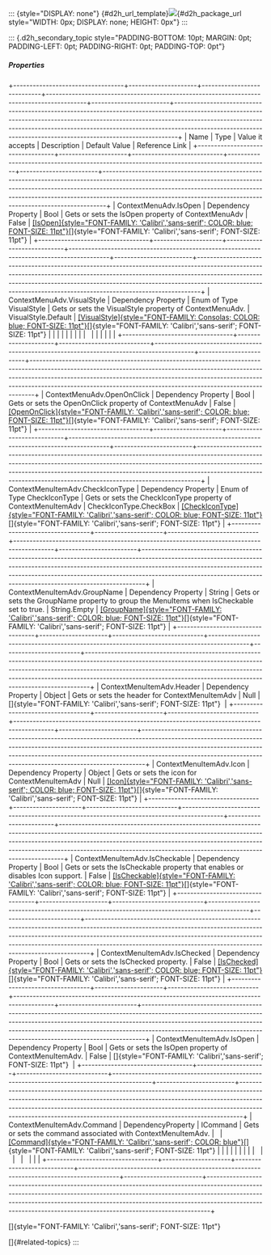 ::: {style="DISPLAY: none"}
[](ms-xhelp:///?Id=d2h_url_template){#d2h_url_template}![](!package_url!){#d2h_package_url style="WIDTH: 0px; DISPLAY: none; HEIGHT: 0px"}
:::

::: {.d2h_secondary_topic style="PADDING-BOTTOM: 10pt; MARGIN: 0pt; PADDING-LEFT: 0pt; PADDING-RIGHT: 0pt; PADDING-TOP: 0pt"}
##### Properties

+----------------------------------+---------------------+----------------------------+------------------------------------------------------------------------------------------+------------------------+-------------------------------------------------------------------------------------------------------------------------------------------------------------------------------------------------------------------------------------------------------------------------------------------------------------------------+
| Name                             | Type                | Value it accepts           | Description                                                                              | Default Value          | Reference Link                                                                                                                                                                                                                                                                                                          |
+----------------------------------+---------------------+----------------------------+------------------------------------------------------------------------------------------+------------------------+-------------------------------------------------------------------------------------------------------------------------------------------------------------------------------------------------------------------------------------------------------------------------------------------------------------------------+
| ContextMenuAdv.IsOpen            | Dependency Property | Bool                       | Gets or sets the IsOpen property of ContextMenuAdv                                       | False                  | [[IsOpen]{style="FONT-FAMILY: 'Calibri','sans-serif'; COLOR: blue; FONT-SIZE: 11pt"}](../../../../../../../../Documents%20and%20Settings/riaj/Desktop/styling%20for%20ui%20silverlight/tools%20silverlight/tools%20part%202.docx#_How_to_open)[]{style="FONT-FAMILY: 'Calibri','sans-serif'; FONT-SIZE: 11pt"}          |
+----------------------------------+---------------------+----------------------------+------------------------------------------------------------------------------------------+------------------------+-------------------------------------------------------------------------------------------------------------------------------------------------------------------------------------------------------------------------------------------------------------------------------------------------------------------------+
| ContextMenuAdv.VisualStyle       | Dependency Property | Enum of Type VisualStyle   | Gets or sets the VisualStyle property of ContextMenuAdv.                                 | VisualStyle.Default    | [[VisualStyle]{style="FONT-FAMILY: Consolas; COLOR: blue; FONT-SIZE: 11pt"}](../../../../../../../../Documents%20and%20Settings/riaj/Desktop/styling%20for%20ui%20silverlight/tools%20silverlight/tools%20part%202.docx#_How_to_change)[]{style="FONT-FAMILY: 'Calibri','sans-serif'; FONT-SIZE: 11pt"}                 |
|                                  |                     |                            |                                                                                          |                        |                                                                                                                                                                                                                                                                                                                         |
|                                  |                     |                            |                                                                                          |                        |                                                                                                                                                                                                                                                                                                                         |
+----------------------------------+---------------------+----------------------------+------------------------------------------------------------------------------------------+------------------------+-------------------------------------------------------------------------------------------------------------------------------------------------------------------------------------------------------------------------------------------------------------------------------------------------------------------------+
| ContextMenuAdv.OpenOnClick       | Dependency Property | Bool                       | Gets or sets the OpenOnClick property of ContextMenuAdv                                  | False                  | [[OpenOnClick]{style="FONT-FAMILY: 'Calibri','sans-serif'; COLOR: blue; FONT-SIZE: 11pt"}](../../../../../../../../Documents%20and%20Settings/riaj/Desktop/styling%20for%20ui%20silverlight/tools%20silverlight/tools%20part%202.docx#_OpneOnClick)[]{style="FONT-FAMILY: 'Calibri','sans-serif'; FONT-SIZE: 11pt"}     |
+----------------------------------+---------------------+----------------------------+------------------------------------------------------------------------------------------+------------------------+-------------------------------------------------------------------------------------------------------------------------------------------------------------------------------------------------------------------------------------------------------------------------------------------------------------------------+
| ContextMenuItemAdv.CheckIconType | Dependency Property | Enum of Type CheckIconType | Gets or sets the CheckIconType property of ContextMenuItemAdv                            | CheckIconType.CheckBox | [[CheckIconType]{style="FONT-FAMILY: 'Calibri','sans-serif'; COLOR: blue; FONT-SIZE: 11pt"}](../../../../../../../../Documents%20and%20Settings/riaj/Desktop/styling%20for%20ui%20silverlight/tools%20silverlight/tools%20part%202.docx#_Check_Box_and)[]{style="FONT-FAMILY: 'Calibri','sans-serif'; FONT-SIZE: 11pt"} |
+----------------------------------+---------------------+----------------------------+------------------------------------------------------------------------------------------+------------------------+-------------------------------------------------------------------------------------------------------------------------------------------------------------------------------------------------------------------------------------------------------------------------------------------------------------------------+
| ContextMenuItemAdv.GroupName     | Dependency Property | String                     | Gets or sets the GroupName property to group the MenuItems when IsCheckable set to true. | String.Empty           | [[GroupName]{style="FONT-FAMILY: 'Calibri','sans-serif'; COLOR: blue; FONT-SIZE: 11pt"}](../../../../../../../../Documents%20and%20Settings/riaj/Desktop/styling%20for%20ui%20silverlight/tools%20silverlight/tools%20part%202.docx#_Check_Box_and)[]{style="FONT-FAMILY: 'Calibri','sans-serif'; FONT-SIZE: 11pt"}     |
+----------------------------------+---------------------+----------------------------+------------------------------------------------------------------------------------------+------------------------+-------------------------------------------------------------------------------------------------------------------------------------------------------------------------------------------------------------------------------------------------------------------------------------------------------------------------+
| ContextMenuItemAdv.Header        | Dependency Property | Object                     | Gets or sets the header for ContextMenuItemAdv                                           | Null                   | []{style="FONT-FAMILY: 'Calibri','sans-serif'; FONT-SIZE: 11pt"}                                                                                                                                                                                                                                                        |
+----------------------------------+---------------------+----------------------------+------------------------------------------------------------------------------------------+------------------------+-------------------------------------------------------------------------------------------------------------------------------------------------------------------------------------------------------------------------------------------------------------------------------------------------------------------------+
| ContextMenuItemAdv.Icon          | Dependency Property | Object                     | Gets or sets the icon for ContextMenuItemAdv                                             | Null                   | [[Icon]{style="FONT-FAMILY: 'Calibri','sans-serif'; COLOR: blue; FONT-SIZE: 11pt"}](../../../../../../../../Documents%20and%20Settings/riaj/Desktop/styling%20for%20ui%20silverlight/tools%20silverlight/tools%20part%202.docx#_Icon_Support)[]{style="FONT-FAMILY: 'Calibri','sans-serif'; FONT-SIZE: 11pt"}           |
+----------------------------------+---------------------+----------------------------+------------------------------------------------------------------------------------------+------------------------+-------------------------------------------------------------------------------------------------------------------------------------------------------------------------------------------------------------------------------------------------------------------------------------------------------------------------+
| ContextMenuItemAdv.IsCheckable   | Dependency Property | Bool                       | Gets or sets the IsCheckable property that enables or disables Icon support.             | False                  | [[IsCheckable]{style="FONT-FAMILY: 'Calibri','sans-serif'; COLOR: blue; FONT-SIZE: 11pt"}](../../../../../../../../Documents%20and%20Settings/riaj/Desktop/styling%20for%20ui%20silverlight/tools%20silverlight/tools%20part%202.docx#_Check_Box_and)[]{style="FONT-FAMILY: 'Calibri','sans-serif'; FONT-SIZE: 11pt"}   |
+----------------------------------+---------------------+----------------------------+------------------------------------------------------------------------------------------+------------------------+-------------------------------------------------------------------------------------------------------------------------------------------------------------------------------------------------------------------------------------------------------------------------------------------------------------------------+
| ContextMenuItemAdv.IsChecked     | Dependency Property | Bool                       | Gets or sets the IsChecked property.                                                     | False                  | [[IsChecked]{style="FONT-FAMILY: 'Calibri','sans-serif'; COLOR: blue; FONT-SIZE: 11pt"}](../../../../../../../../Documents%20and%20Settings/riaj/Desktop/styling%20for%20ui%20silverlight/tools%20silverlight/tools%20part%202.docx#_Check_Box_and)[]{style="FONT-FAMILY: 'Calibri','sans-serif'; FONT-SIZE: 11pt"}     |
+----------------------------------+---------------------+----------------------------+------------------------------------------------------------------------------------------+------------------------+-------------------------------------------------------------------------------------------------------------------------------------------------------------------------------------------------------------------------------------------------------------------------------------------------------------------------+
| ContextMenuItemAdv.IsOpen        | Dependency Property | Bool                       | Gets or sets the IsOpen property of ContextMenuItemAdv.                                  | False                  | []{style="FONT-FAMILY: 'Calibri','sans-serif'; FONT-SIZE: 11pt"}                                                                                                                                                                                                                                                        |
+----------------------------------+---------------------+----------------------------+------------------------------------------------------------------------------------------+------------------------+-------------------------------------------------------------------------------------------------------------------------------------------------------------------------------------------------------------------------------------------------------------------------------------------------------------------------+
| ContextMenuItemAdv.Command       | DependencyProperty  | ICommand                   | Gets or sets the command associated with ContextMenuItemAdv.                             |                        | [[Command]{style="FONT-FAMILY: 'Calibri','sans-serif'; COLOR: blue"}](../../../../../../../../Documents%20and%20Settings/riaj/Desktop/styling%20for%20ui%20silverlight/tools%20silverlight/tools%20part%202.docx#_Command_Binding)[]{style="FONT-FAMILY: 'Calibri','sans-serif'; FONT-SIZE: 11pt"}                      |
|                                  |                     |                            |                                                                                          |                        |                                                                                                                                                                                                                                                                                                                         |
|                                  |                     |                            |                                                                                          |                        |                                                                                                                                                                                                                                                                                                                         |
+----------------------------------+---------------------+----------------------------+------------------------------------------------------------------------------------------+------------------------+-------------------------------------------------------------------------------------------------------------------------------------------------------------------------------------------------------------------------------------------------------------------------------------------------------------------------+

[]{style="FONT-FAMILY: 'Calibri','sans-serif'; FONT-SIZE: 11pt"} 

[]{#related-topics}
:::
